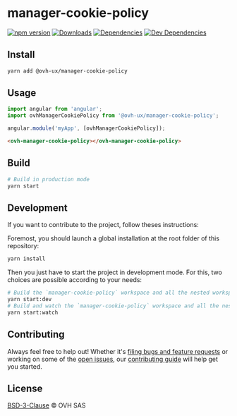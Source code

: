 # manager-cookie-policy

[![npm version](https://badgen.net/npm/v/@ovh-ux/manager-cookie-policy)](https://www.npmjs.com/package/@ovh-ux/manager-cookie-policy) [![Downloads](https://badgen.net/npm/dt/@ovh-ux/manager-cookie-policy)](https://npmjs.com/package/@ovh-ux/manager-cookie-policy) [![Dependencies](https://badgen.net/david/dep/ovh-ux/manager/packages/manager/modules/banner)](https://npmjs.com/package/@ovh-ux/manager-cookie-policy?activeTab=dependencies) [![Dev Dependencies](https://badgen.net/david/dev/ovh-ux/manager/packages/manager/modules/banner)](https://npmjs.com/package/@ovh-ux/manager-cookie-policy?activeTab=dependencies)

## Install

```sh
yarn add @ovh-ux/manager-cookie-policy
```

## Usage

```js
import angular from 'angular';
import ovhManagerCookiePolicy from '@ovh-ux/manager-cookie-policy';

angular.module('myApp', [ovhManagerCookiePolicy]);
```

```html
<ovh-manager-cookie-policy></ovh-manager-cookie-policy>
````

## Build

```sh
# Build in production mode
yarn start
```

## Development

If you want to contribute to the project, follow theses instructions:

Foremost, you should launch a global installation at the root folder of this repository:

```sh
yarn install
```

Then you just have to start the project in development mode. For this, two choices are possible according to your needs:

```sh
# Build the `manager-cookie-policy` workspace and all the nested workspaces in development mode and watch only `manager-cookie-policy` workspace
yarn start:dev
# Build and watch the `manager-cookie-policy` workspace and all the nested workspaces in development mode
yarn start:watch
```

## Contributing

Always feel free to help out! Whether it's [filing bugs and feature requests](https://github.com/ovh/manager/issues/new) or working on some of the [open issues](https://github.com/ovh/manager/issues), our [contributing guide](https://github.com/ovh/manager/blob/master/CONTRIBUTING.md) will help get you started.

## License

[BSD-3-Clause](LICENSE) © OVH SAS
